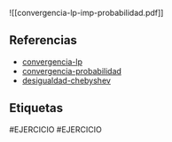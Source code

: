 ![[convergencia-lp-imp-probabilidad.pdf]]

## Referencias
- [convergencia-lp](./convergencia-lp.md)
- [convergencia-probabilidad](./convergencia-probabilidad.md)
- [desigualdad-chebyshev](./desigualdad-chebyshev.md)

## Etiquetas
#EJERCICIO 
#EJERCICIO 
